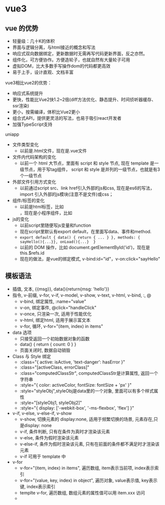 # vue3

## vue 的优势

- 轻量级：几十K的体积
- 界面与逻辑分离，与html接近的概念和写法
- 响应式双向数据绑定，更新数据时无需再写代码更新界面，反之亦然。
- 组件化，可方便协作。方便造轮子，也就自然有大量轮子可用
- 虚拟DOM，比大多数手写操作dom的代码都更高效
- 易于上手，设计直观、文档丰富

vue3相比vue2的优势：

- 响应式系统提升
- 更快，性能比Vue2快1.2~2倍(diff方法优化、静态提升、时间侦听器缓存、ssr渲染)
- 更小，按需编译，体积比Vue2更小
- 组合式API，提供更灵活的写法，也易于吸引react开发者
- 加强TypeScript支持

uniapp

- 文件类型变化
  - 以前是.html文件，现在是.vue文件
- 文件内代码架构的变化
  - 以前一个 html 大节点，里面有 script 和 style 节点, 现在 template 是一级节点，用于写tag组件， script 和 style 是并列的一级节点，也就是有3个一级节点
- 外部文件引用方式变化
  - 以前通过script src、link href引入外部的js和css, 现在是es6的写法， import 引入外部的js模块(注意不是文件)或css；
- 组件/标签的变化
  - 以前是html标签，比如 <div> ，现在是小程序组件，比如 <view>
- js的变化
  - 以前script里随便写js变量和function
  - 现在script里默认有export default，在里面写data、事件和method.
  - `export default { data() { return { ... } }, methods: { sayHello(){...}}, onLoad(){...}  }`
  - 以前的 DOM 操作，比如 document.getElementById('id')，现在是 this.$refs.id
  - 现在的做法，是vue的绑定模式, v-bind:id="id"，v-on:click="sayHello"

## 模板语法

- 插值, 文本, {{msg}}, data(){return{msg: 'hello'}}
- 指令, v-前缀,  v-for, v-if, v-model, v-show, v-text, v-html, v-bind, :, @
  - v-bind, 绑定属性, :name="value"
  - v-on, 绑定事件, @click="handleClick"
  - v-once, 只渲染一次, 适用于性能优化
  - v-html, 绑定html, 适用于展示富文本
  - v-for, 循环, v-for="(item, index) in items"
- data 选项
  - 只接受返回一个初始数据对象的函数
  - data() { return { count: 0 } }
  - 页面关闭时, 数据自动销毁
- Class 与 Style 绑定
  - :class="{ active: isActive, 'text-danger': hasError }"
  - :class="[activeClass, errorClass]"
  - :class="computedClassStr", computedClassStr是计算属性, 返回一个字符串
  - :style="{ color: activeColor, fontSize: fontSize + 'px' }"
  - :style="styleObj",styleObj是data里的一个对象, 里面可以有多个样式属性
  - :style="[styleObj1, styleObj2]"
  - :style="{ display: ['-webkit-box', '-ms-flexbox', 'flex'] }"
- v-if, v-else, v-else-if, v-show
  - v-show, 切换元素的 display:none, 适用于频繁切换的场景, 元素存在,只是display: none
  - v-if, 条件判断, 只有在条件为真时才渲染该元素
  - v-else, 条件为假时渲染该元素
  - v-else-if, 条件为假时渲染该元素, 只有在前面的条件都不满足时才渲染该元素
  - v-if 可用于 template 中
- v-for
  - v-for="(item, index) in items", 遍历数组, item表示当前项, index表示索引
  - v-for="(value, key, index) in object", 遍历对象, value表示值, key表示键, index表示索引
  - templte v-for, 遍历数组, 数组元素的属性值可以用 item.xxx 访问
  - 
